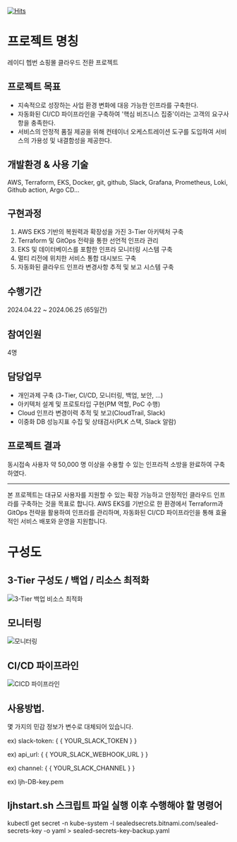 [![Hits](https://hits.seeyoufarm.com/api/count/incr/badge.svg?url=https%3A%2F%2Fgithub.com%2Fjh-lee99%2Faws-shoppingmall-eks&count_bg=%2379C83D&title_bg=%23555555&icon=&icon_color=%23E7E7E7&title=hits&edge_flat=false)](https://hits.seeyoufarm.com)

# 프로젝트 명칭
레이디 헵번 쇼핑몰 클라우드 전환 프로젝트

## 프로젝트 목표
- 지속적으로 성장하는 사업 환경 변화에 대응 가능한 인프라를 구축한다.
- 자동화된 CI/CD 파이프라인을 구축하여 '핵심 비즈니스 집중'이라는 고객의 요구사항을 충족한다.
- 서비스의 안정적 품질 제공을 위해 컨테이너 오케스트레이션 도구를 도입하여 서비스의 가용성 및 내결함성을 제공한다.

## 개발환경 & 사용 기술
AWS, Terraform, EKS, Docker, git, github, Slack, Grafana, Prometheus, Loki, Github action, Argo CD...

## 구현과정
1. AWS EKS 기반의 복원력과 확장성을 가진 3-Tier 아키텍처 구축
2. Terraform 및 GitOps 전략을 통한 선언적 인프라 관리
3. EKS 및 데이터베이스를 포함한 인프라 모니터링 시스템 구축
4. 멀티 리전에 위치한 서비스 통합 대시보드 구축
5. 자동화된 클라우드 인프라 변경사항 추적 및 보고 시스템 구축

## 수행기간
2024.04.22 ~ 2024.06.25 (65일간)

## 참여인원
4명

## 담당업무
- 개인과제 구축 (3-Tier, CI/CD, 모니터링, 백업, 보안, ...)
- 아키텍처 설계 및 프로토타입 구현(PM 역할, PoC 수행)
- Cloud 인프라 변경이력 추적 및 보고(CloudTrail, Slack)
- 이중화 DB 성능지표 수집 및 상태검사(PLK 스택, Slack 알람)

## 프로젝트 결과
동시접속 사용자 약 50,000 명 이상을 수용할 수 있는 인프라적 소방을 완료하여 구축하였다.

---

본 프로젝트는 대규모 사용자를 지원할 수 있는 확장 가능하고 안정적인 클라우드 인프라를 구축하는 것을 목표로 합니다. AWS EKS를 기반으로 한 환경에서 Terraform과 GitOps 전략을 활용하여 인프라를 관리하며, 자동화된 CI/CD 파이프라인을 통해 효율적인 서비스 배포와 운영을 지원합니다.

# 구성도

## 3-Tier 구성도 / 백업 / 리소스 최적화

![3-Tier 백업 비소스 최적화](https://github.com/user-attachments/assets/fb3926d9-1dbf-45a1-a149-e943dc3288b1)

## 모니터링

![모니터링](https://github.com/user-attachments/assets/7b31f347-5191-4537-b18d-8b1728f4e25f)


## CI/CD 파이프라인

![CICD 파이프라인](https://github.com/user-attachments/assets/7e0702c9-9810-42a9-9d26-7cb9ffa12495)


## 사용방법.

몇 가지의 민감 정보가 변수로 대체되어 있습니다.

ex) slack-token: { { YOUR_SLACK_TOKEN } }

ex) api_url: { { YOUR_SLACK_WEBHOOK_URL } }

ex) channel: { { YOUR_SLACK_CHANNEL } }

ex) ljh-DB-key.pem

## ljhstart.sh 스크립트 파일 실행 이후 수행해야 할 명령어
kubectl get secret -n kube-system -l sealedsecrets.bitnami.com/sealed-secrets-key -o yaml > sealed-secrets-key-backup.yaml
